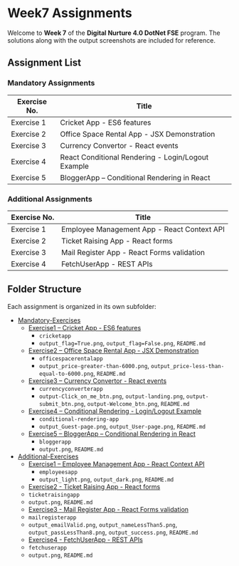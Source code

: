 # Week7 Assignments

Welcome to **Week 7** of the **Digital Nurture 4.0 DotNet FSE** program.
The solutions along with the output screenshots are included for reference.

## Assignment List

### Mandatory Assignments

| Exercise No. | Title                                      |
|--------------|--------------------------------------------|
| Exercise 1   | Cricket App - ES6 features          |
| Exercise 2   | Office Space Rental App - JSX Demonstration         |
| Exercise 3   | Currency Convertor - React events         |
| Exercise 4   | React Conditional Rendering - Login/Logout Example         |
| Exercise 5   | BloggerApp – Conditional Rendering in React         |


### Additional Assignments

| Exercise No. | Title                                      |
|--------------|--------------------------------------------|
| Exercise 1   | Employee Management App - React Context API          |
| Exercise 2   | Ticket Raising App - React forms          |
| Exercise 3   | Mail Register App - React Forms validation         |
| Exercise 4   | FetchUserApp - REST APIs         |


## Folder Structure

Each assignment is organized in its own subfolder:

* [Mandatory-Exercises](./Mandatory-Exercises)
  * [Exercise1 – Cricket App - ES6 features](./Mandatory-Exercises/Exercise1)
    * `cricketapp`
    * `output_flag=True.png`, `output_flag=False.png`, `README.md`
  * [Exercise2 – Office Space Rental App - JSX Demonstration](./Mandatory-Exercises/Exercise2)
    * `officespacerentalapp` 
    * `output_price-greater-than-6000.png`, `output_price-less-than-equal-to-6000.png`, `README.md`
  * [Exercise3 – Currency Convertor - React events](./Mandatory-Exercises/Exercise3)
    * `currencyconverterapp` 
    * `output-Click_on_me_btn.png`, `output-landing.png`, `output-submit_btn.png`, `output-Welcome_btn.png`, `README.md`
  * [Exercise4 – Conditional Rendering - Login/Logout Example](./Mandatory-Exercises/Exercise4)
    * `conditional-rendering-app`
    * `output_Guest-page.png`, `output_User-page.png`, `README.md`
  * [Exercise5 – BloggerApp – Conditional Rendering in React](./Mandatory-Exercises/Exercise5)
    * `bloggerapp`
    * `output.png`, `README.md`
* [Additional-Exercises](./Additional-Exercises)
  * [Exercise1 – Employee Management App - React Context API](./Additional-Exercises/Exercise1)
    * `employeesapp`
    * `output_light.png`, `output_dark.png`, `README.md`
  *  [Exercise2 - Ticket Raising App - React forms](./Additional-Exercises/Exercise2)
    * `ticketraisingapp`
    * `output.png`, `README.md`
  *  [Exercise3 - Mail Register App - React Forms validation](./Additional-Exercises/Exercise3)
    * `mailregisterapp`
    * `output_emailValid.png`, `output_nameLessThan5.png`, `output_passLessThan8.png`, `output_success.png`, `README.md`
  *  [Exercise4 - FetchUserApp - REST APIs](./Additional-Exercises/Exercise4)
    * `fetchuserapp`
    * `output.png`, `README.md`
